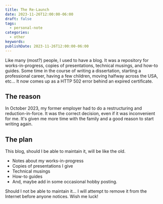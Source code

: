 ```yaml
---
title: The Re-Launch
date: 2023-11-26T12:00:00-06:00
draft: false
tags:
  - personal-note
categories:
  - other
keywords: 
publishDate: 2023-11-26T12:00:00-06:00
---
```

Like many (most?) people, I used to have a blog. It was a repository for works-in-progress, copies of presentations, technical musings, and how-to guides. Some time in the course of writing a dissertation, starting a professional career, having a few children, moving halfway across the USA, etc... It now comes up as a HTTP 502 error behind an expired certificate. 

## The reason

In October 2023, my former employer had to do a restructuring and reduction-in-force. It was the correct decision, even if it was inconvenient for me. It's given me more time with the family and a good reason to start writing again.

## The plan

This blog, should I be able to maintain it, will be like the old. 
- Notes about my works-in-progress
- Copies of presentations I give 
- Technical musings
- How-to guides
- And, maybe add in some occasional hobby posting.

Should I not be able to maintain it... I will attempt to remove it from the Internet before anyone notices. Wish me luck!
